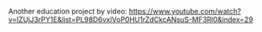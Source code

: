 Another education project by video: https://www.youtube.com/watch?v=IZUjJ3rPY1E&list=PL98D6vxlVoP0HU1rZdCkcANsuS-MF3Rl0&index=29